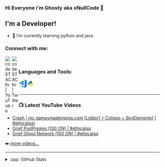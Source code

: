 ### Hi Everyone i'm Ghosty aka xNullCode 👋

## I'm a Developer!

- 🌱 I’m currently learning python and java

### Connect with me:

[<img align="left" alt="codeSTACKr | YouTube" width="22px" src="https://cdn.jsdelivr.net/npm/simple-icons@v3/icons/youtube.svg" />][youtube]
[<img align="left" alt="codeSTACKr | Twitter" width="22px" src="https://cdn.jsdelivr.net/npm/simple-icons@v3/icons/twitter.svg" />][twitter]

<br />

### Languages and Tools:

<img align="left" alt="Visual Studio Code" width="26px" src="https://raw.githubusercontent.com/github/explore/80688e429a7d4ef2fca1e82350fe8e3517d3494d/topics/visual-studio-code/visual-studio-code.png" />
<img align="left" alt="Python" width="26px" src="https://raw.githubusercontent.com/github/explore/78df643247d429f6cc873026c0622819ad797942/topics/python/python.png" />

<br />
<br />

---

### 📺 Latest YouTube Videos

<!-- YOUTUBE:START -->
- [Crash | mc.gamesmadeinpola.com [Lobby1 + Coliseo + SkyElements] | #ethicalsq)](https://www.youtube.com/watch?v=IByS7sRK9Go)
- [Grief PixilPiggies (130 ON) | #ethicalsq](https://www.youtube.com/watch?v=64b5-zVNtVk)
- [Grief Ghoul Network (100 ON) | #ethicalsq](https://www.youtube.com/watch?v=e9vV53xGH44&t=88s)
<!-- YOUTUBE:END -->

➡️ [more videos...](https://youtube.com/zGhosty)

---

<details>
  <summary>:zap: GitHub Stats</summary>

  <img align="left" alt="xNullCode GitHub Stats" src="https://github-readme-stats.codestackr.vercel.app/api?username=xNullCode&show_icons=true&hide_border=true" />

</details>

[twitter]: https://twitter.com/zGhosty_
[youtube]: https://youtube.com/zGhosty
